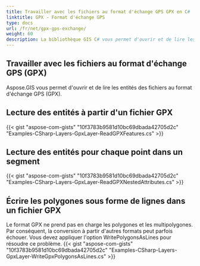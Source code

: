 ```yaml
---
title: Travailler avec les fichiers au format d'échange GPS GPX en C#
linktitle: GPX - Format d'échange GPS
type: docs
url: /fr/net/gpx-gps-exchange/
weight: 60
description: La bibliothèque GIS C# vous permet d'ouvrir et de lire les entités des fichiers au format d'échange GPS (GPX).
---
```


## **Travailler avec les fichiers au format d'échange GPS (GPX)**
Aspose.GIS vous permet d'ouvrir et de lire les entités des fichiers au format d'échange GPS (GPX).
## **Lecture des entités à partir d'un fichier GPX**
{{< gist "aspose-com-gists" "10f3783b9581d10bc69dbada42705d2c" "Examples-CSharp-Layers-GpxLayer-ReadGPXFeatures.cs" >}}
## **Lecture des entités pour chaque point dans un segment**
{{< gist "aspose-com-gists" "10f3783b9581d10bc69dbada42705d2c" "Examples-CSharp-Layers-GpxLayer-ReadGPXNestedAttributes.cs" >}}
## **Écrire les polygones sous forme de lignes dans un fichier GPX**
Le format GPX ne prend pas en charge les polygones et les multipolygones. Par conséquent, la conversion à partir d'autres formats peut parfois échouer. Vous devez appliquer l'option WritePolygonsAsLines pour résoudre ce problème.
{{< gist "aspose-com-gists" "10f3783b9581d10bc69dbada42705d2c" "Examples-CSharp-Layers-GpxLayer-WriteGpxPolygonsAsLines.cs" >}}
